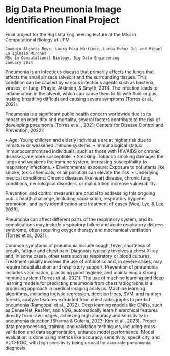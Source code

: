 # Big Data Pneumonia Image Identification Final Project
Final project for the Big Data Engineering lecture at the MSc in Computational Biology at UPM

```
Joaquin Algorta Bove, Laura Masa Martínez, Lucía Muñoz Gil and Miguel La Iglesia Mirones
MSc in Computational Biology, Big Data Engineering
January 2024
```
Pneumonia is an infectious disease that primarily affects the lungs that affects the small air sacs (alveoli) and the surrounding tissues. This condition can be caused by various infectious agents such as bacteria, viruses, or fungi (Prayle, Atkinson, & Smyth, 2011). The infection leads to inflammation in the alveoli, which can cause them to fill with fluid or pus, making breathing difficult and causing severe symptoms (Torres et al., 2021).

Pneumonia is a significant public health concern worldwide due to its impact on morbidity and mortality, several factors contribute to the risk of developing pneumonia (Torres et al., 2021; Centers for Disease Control and Prevention, 2022):

• Age: Young children and elderly individuals are at higher risk due to immature or weakened immune systems. • Immunological status: Immunocompromised individuals, such as those with HIV/AIDS or chronic diseases, are more susceptible. • Smoking: Tobacco smoking damages the lungs and weakens the immune system, increasing susceptibility to respiratory infections. • Environmental exposure: Exposure to pollutants like smoke, toxic chemicals, or air pollution can elevate the risk. • Underlying medical conditions: Chronic diseases like heart disease, chronic lung conditions, neurological disorders, or malnutrition increase vulnerability.

Prevention and control measures are crucial to addressing this ongoing public health challenge, including vaccination, respiratory hygiene promotion, and early identification and treatment of cases (Wee, Lye, & Lee, 2023).

Pneumonia can affect different parts of the respiratory system, and its complications may include respiratory failure and acute respiratory distress syndrome, often requiring oxygen therapy and mechanical ventilation (Torres et al., 2021).

Common symptoms of pneumonia include cough, fever, shortness of breath, fatigue and chest pain. Diagnosis typically involves a chest X-ray and, in some cases, other tests such as respiratory or blood cultures. Treatment usually involves the use of antibiotics and, in severe cases, may require hospitalization and respiratory support. Prevention of pneumonia includes vaccination, practicing good hygiene, and maintaining a strong immune system (Torres et al., 2021). The use of machine learning and deep learning models for predicting pneumonia from chest radiographs is a promising approach in medical imaging analysis. Machine learning algorithms, including logistic regression, decision trees, SVM, and random forests, analyze features extracted from chest radiographs to predict pneumonia (Ramgopal et al., 2022). Deep learning models like CNNs, such as DenseNet, ResNet, and VGG, automatically learn hierarchical features directly from raw images, achieving high accuracy and sensitivity in pneumonia detection (Sharma & Guleria, 2023; Kim et al., 2023). Proper data preprocessing, training, and validation techniques, including cross-validation and data augmentation, enhance model performance. Model evaluation is done using metrics like accuracy, sensitivity, specificity, and AUC-ROC, with high sensitivity being crucial for accurate pneumonia diagnosis.
